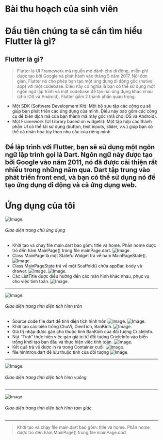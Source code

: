 Bài thu hoạch của sinh viên
===========================
# Đầu tiên chúng ta sẽ cần tìm hiểu Flutter là gì?
## Flutter là gì?
> Flutter là UI Framework mã nguồn mở dành cho di động, miễn phí được tạo bởi Google và phát hành vào tháng 5 năm 2017.
Nói đơn giản, Flutter nó cho phép bạn tạo một ứng dụng di động gốc (native app) với một codebase.
Điều này có nghĩa là bạn có thể sử dụng một ngôn ngữ lập trình và một codebase để tạo hai ứng dụng khác nhau (cho iOS và Android).
Flutter gồm 2 thành phần quan trọng:
* Một SDK (Software Development Kit): Một bộ sưu tập các công cụ sẽ giúp bạn phát triển các ứng dụng của mình. Điều này bao gồm các công cụ để biên dịch mã của bạn thành mã máy gốc (mã cho iOS và Android).
* Một Framework (UI Library based on widgets): Một tập hợp các thành phần UI có thể tái sử dụng (button, text inputs, slider, v.v.) giúp bạn có thể cá nhân hóa tùy theo nhu cầu của riêng mình.

Để lập trình với Flutter, bạn sẽ sử dụng một ngôn ngữ lập trình gọi là Dart. Ngôn ngữ này được tạo bởi Google vào năm 2011, nó đã được cải thiện rất nhiều trong những năm qua.
Dart tập trung vào phát triển front end, và bạn có thể sử dụng nó để tạo ứng dụng di động và cả ứng dụng web.
---
# Ứng dụng của tôi
![Image](./images/Homepage.png).
###### Giao diện trang chủ ứng dụng

* Khởi tạo và chạy file main.dart bao gồm: title và home. Phần home được trỏ đến hàm MainPage() trong file mainPage.dart.
![Image](./images/1.PNG).
* Class MainPage là một StatefulWidget trả về hàm MainPageState().
![Image](./images/2.PNG).
* Class MainPageState trả về một Scaffold() chứa appBar, body và drawer.
![Image](./images/3.PNG).
![Image](./images/4.png).
* Các ListTitle được điều hướng đến các màn hình khác nhau, phục vụ cho việc tính toán.
![Image](./images/5.png).
---
![Image](./images/circlepage.png).
###### Giao diện trang tính diện tích hình tròn
* Source code file dart để tính diện tích hình tròn
![Image](./images/6.png).
![Image](./images/7.png).
* Khởi tạo các biến trống ChuVi, DienTich, BanKinh.
![Image](./images/8.png).
* Giá trị nhập được gán cho thuộc tính BanKinh của đối tượng CricleInfo.
*	Nút “Tính” thực hiện việc gán giá trị từ đối tượng CricleInfo vào biến trống khởi tạo ban đầu và thực hiện việc tính toán.
![Image](./images/9.png).
* Kết quả trả về được in ra trong Container cuối.
![Image](./images/10.png).
* file hinhtron.dart để lưu thuộc tính của đối tượng
![Image](./images/11.png).
---
![Image](./images/squarepage.png).
###### Giao diện trang tính diện tích hình vuông
---
![Image](./images/trianglepage.png).
###### Giao diện trang tính diện tích hình tam giác
---


> Khởi tạo và chạy file main.dart bao gồm: title và home. 
  Phần home được trỏ đến hàm MainPage() trong file mainPage.dart.
